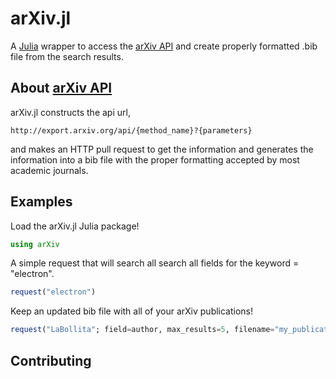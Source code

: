 # arXiv.jl
A [Julia](https://julialang.org) wrapper to access the [arXiv API](https://arxiv.org/help/api) and create properly formatted .bib file from the search results.


## About [arXiv API](https://arxiv.org/help/api)

arXiv.jl constructs the api url,

```
http://export.arxiv.org/api/{method_name}?{parameters}
```

and makes an HTTP pull request to get the information and generates the information into a bib file with the proper formatting accepted by most academic journals.

## Examples

Load the arXiv.jl Julia package!

```julia
using arXiv
```

A simple request that will search all search all fields for the keyword = "electron".

```julia
request("electron")
```

Keep an updated bib file with all of your arXiv publications!
```julia
request("LaBollita"; field=author, max_results=5, filename="my_publications")
```

## Contributing
